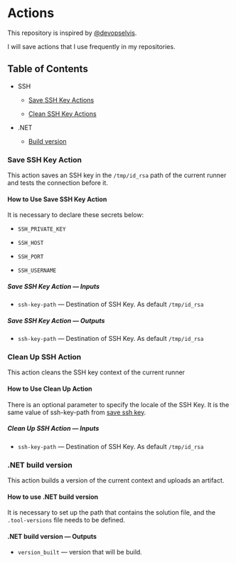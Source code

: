# Actions

This repository is inspired by [@devopselvis](https://github.com/devopselvis/).

I will save actions that I use frequently in my repositories.

## Table of Contents

- SSH

  - [Save SSH Key Actions](#save-ssh-key-action)

  - [Clean SSH Key Actions](#clean-up-ssh-action)

- .NET

  - [Build version](#net-build-version)

### Save SSH Key Action

This action saves an SSH key in the `/tmp/id_rsa` path of the current runner and tests the connection before it.

#### How to Use Save SSH Key Action

It is necessary to declare these secrets below:

- `SSH_PRIVATE_KEY`

- `SSH_HOST`

- `SSH_PORT`

- `SSH_USERNAME`

##### Save SSH Key Action — Inputs

- `ssh-key-path` — Destination of SSH Key. As default `/tmp/id_rsa`

##### Save SSH Key Action — Outputs

- `ssh-key-path` — Destination of SSH Key. As default `/tmp/id_rsa`

### Clean Up SSH Action

This action cleans the SSH key context of the current runner

#### How to Use Clean Up Action

There is an optional parameter to specify the locale of the SSH Key. It is the same value of ssh-key-path from [save ssh key](#save-ssh-key-action).

##### Clean Up SSH Action — Inputs

- `ssh-key-path` — Destination of SSH Key. As default `/tmp/id_rsa`

### .NET build version

This action builds a version of the current context and uploads an artifact.

#### How to use .NET build version

It is necessary to set up the path that contains the solution file, and the `.tool-versions` file needs to be defined.

#### .NET build version — Outputs

- `version_built` — version that will be build.
